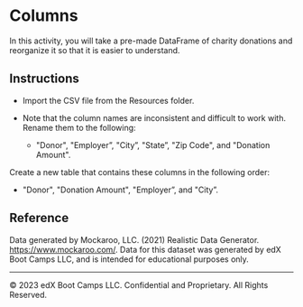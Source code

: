 # Columns

In this activity, you will take a pre-made DataFrame of charity donations and reorganize it so that it is easier to understand.

## Instructions

* Import the CSV file from the Resources folder.

* Note that the column names are inconsistent and difficult to work with. Rename them to the following:

    * "Donor", "Employer”, "City”, "State”, "Zip Code", and "Donation Amount".

Create a new table that contains these columns in the following order:

* "Donor", "Donation Amount", "Employer”, and "City”.

## Reference

Data generated by Mockaroo, LLC. (2021) Realistic Data Generator. <https://www.mockaroo.com/>. Data for this dataset was generated by edX Boot Camps LLC, and is intended for educational purposes only.

---

© 2023 edX Boot Camps LLC. Confidential and Proprietary. All Rights Reserved.
